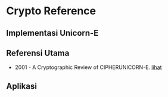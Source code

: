 # Crypto Reference

## Implementasi Unicorn-E

## Referensi Utama

* 2001 - A Cryptographic Review of CIPHERUNICORN-E. [lihat](2001.robshaw.pdf)

## Aplikasi
